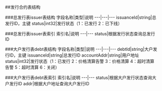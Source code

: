 ##发行合约表结构

###总发行表issuer表结构
字段名称|类型|说明
---|---|---
issuanceId|string|总发行ID，主键
status|int32|发行状态（1：已发行 2：已下线）

###总发行表issuer表索引
索引名|说明
---|---
status|根据发行状态查询总发行ID

###大户发行表debt表结构
字段名称|类型|说明
---|---|---
debtId|string|大户发行ID，主键
issuanceId|string|总发行ID
accountAddr|string|用户地址
status|int32|发行状态（1：已发行 2：价格清算告警 3：价格清算 4：超时清算告警 5：超时清算 6：关闭）

###大户发行表debt表索引
索引名|说明
---|---
status|根据大户发行状态查询大户发行ID
addr|根据大户地址查询大户发行ID
